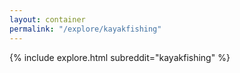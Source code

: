 ```yaml
---
layout: container
permalink: "/explore/kayakfishing"
---
```


<link rel="stylesheet" type="text/css" href="/static/css/explore.css">
{% include explore.html subreddit="kayakfishing" %}
